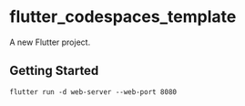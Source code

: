 # flutter_codespaces_template

A new Flutter project.

## Getting Started

```
flutter run -d web-server --web-port 8080
```